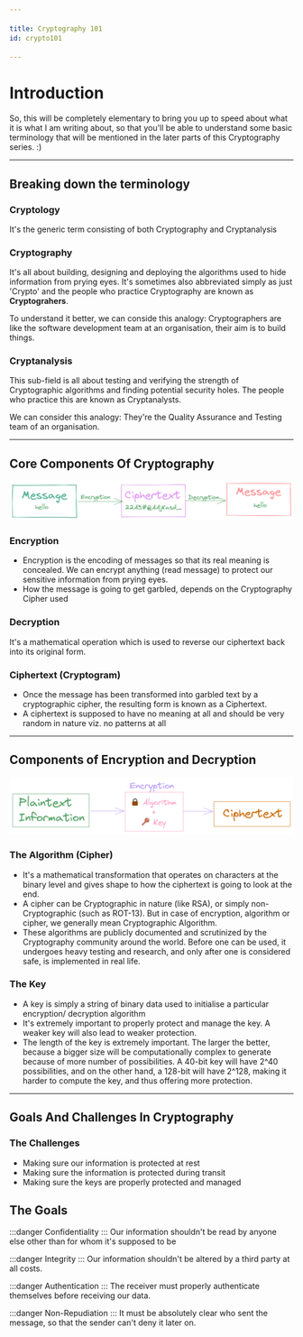 ```yaml
---

title: Cryptography 101
id: crypto101

---
```


# Introduction
So, this will be completely elementary to bring you up to speed about what it is what I am writing about, so that you'll be able to understand some basic terminology that will be mentioned in the later parts of this Cryptography series. :)

---

## Breaking down the terminology

### Cryptology
It's the generic term consisting of both Cryptography and Cryptanalysis

### Cryptography
It's all about building, designing and deploying the algorithms used to hide information from prying eyes. It's sometimes also abbreviated simply as just 'Crypto' and the people who practice Cryptography are known as **Cryptograhers**.

To understand it better, we can conside this analogy: Cryptographers are like the software development team at an organisation, their aim is to build things.

### Cryptanalysis
This sub-field is all about testing and verifying the strength of Cryptographic algorithms and finding potential security holes. The people who practice this are known as Cryptanalysts.

We can consider this analogy: They're the Quality Assurance and Testing team of an organisation.

---

## Core Components Of Cryptography

![Encryption](/img/docs/crypto/crypto101/encryption.png)

### Encryption
- Encryption is the encoding of messages so that its real meaning is concealed. We can encrypt anything (read message) to protect our sensitive information from prying eyes.
- How the message is going to get garbled, depends on the Cryptography Cipher used

### Decryption
It's a mathematical operation which is used to reverse our ciphertext back into its original form.

### Ciphertext (Cryptogram)
- Once the message has been transformed into garbled text by a cryptographic cipher, the resulting form is known as a Ciphertext.
- A ciphertext is supposed to have no meaning at all and should be very random in nature viz. no patterns at all

---

## Components of Encryption and Decryption
![Algorithm and Key](/img/docs/crypto/crypto101/cipher.png)
### The Algorithm (Cipher)
- It's a mathematical transformation that operates on characters at the binary level and gives shape to how the ciphertext is going to look at the end.
- A cipher can be Cryptographic in nature (like RSA), or simply non-Cryptographic (such as ROT-13). But in case of encryption, algorithm or cipher, we generally mean Cryptographic Algorithm.
- These algorithms are publicly documented and scrutinized by the Cryptography community around the world. Before one can be used, it undergoes heavy testing and research, and only after one is considered safe, is implemented in real life.

### The Key
- A key is simply a string of binary data used to initialise a particular encryption/ decryption algorithm
- It's extremely important to properly protect and manage the key. A weaker key will also lead to weaker protection.
- The length of the key is extremely important. The larger the better, because a bigger size will be computationally complex to generate because of more number of possibilities. A 40-bit key will have 2^40 possibilities, and on the other hand, a 128-bit will have 2^128, making it harder to compute the key, and thus offering more protection.


---

## Goals And Challenges In Cryptography
### The Challenges
- Making sure our information is protected at rest
- Making sure the information is protected during transit
- Making sure the keys are properly protected and managed

## The Goals
:::danger Confidentiality
:::
Our information shouldn't be read by anyone else other than for whom it's supposed to be

:::danger Integrity
:::
Our information shouldn't be altered by a third party at all costs.

:::danger Authentication
:::
The receiver must properly authenticate themselves before receiving our data.

:::danger Non-Repudiation
:::
It must be absolutely clear who sent the message, so that the sender can't deny it later on.
